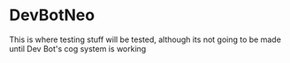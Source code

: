 # DevBotNeo

This is where testing stuff will be tested, although its not going to be made until Dev Bot's cog system is working
